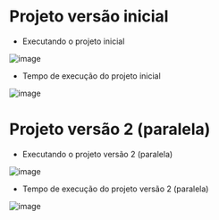 # Projeto versão inicial    
- Executando o projeto inicial    
  
![image](https://user-images.githubusercontent.com/74507357/195462174-1e532644-4479-4819-8260-0dc7b23cb8a0.png)  
  
- Tempo de execução do projeto inicial    

![image](https://user-images.githubusercontent.com/74507357/196522055-57e24104-a123-489f-90a5-51726148edf4.png) 
  
# Projeto versão 2 (paralela)  
- Executando o projeto versão 2 (paralela)    
  
![image](https://user-images.githubusercontent.com/74507357/196522395-686f65ff-44e7-4ba6-bd64-953287a9c3e0.png)
  
  
- Tempo de execução do projeto versão 2 (paralela)  
  
![image](https://user-images.githubusercontent.com/74507357/196521649-0b55d77a-870c-4af3-b109-a5e075974085.png)




